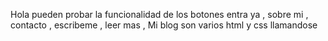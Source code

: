 Hola pueden probar la funcionalidad de los botones    entra ya , sobre mi , contacto , escribeme , leer mas , Mi blog  son varios html y css llamandose 
